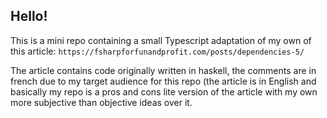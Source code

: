## Hello!

This is a mini repo containing a small Typescript adaptation of my own of this article:
`https://fsharpforfunandprofit.com/posts/dependencies-5/`

The article contains code originally written in haskell, the comments are in french due to 
my target audience for this repo (the article is in English and basically my
repo is a pros and cons lite version of the article with my own more subjective than objective
ideas over it.
